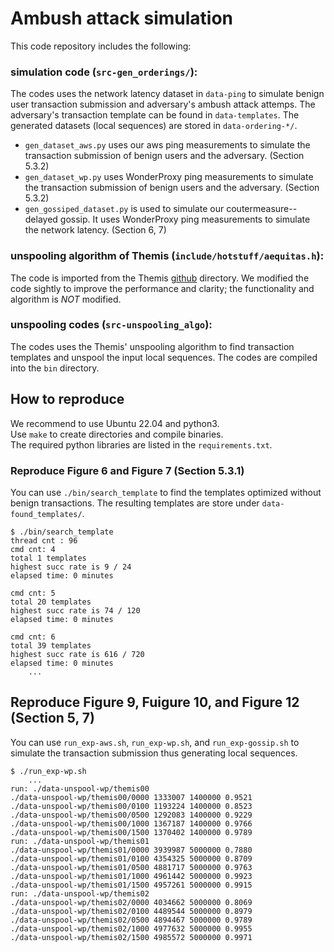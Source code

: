 # Ambush attack simulation
This code repository includes the following:

### simulation code (`src-gen_orderings/`):  
The codes uses the network latency dataset in `data-ping` to simulate benign user transaction submission and adversary's ambush attack attemps. The adversary's transaction template can be found in `data-templates`. The generated datasets (local sequences) are stored in `data-ordering-*/`.
* `gen_dataset_aws.py` uses our aws ping measurements to simulate the transaction submission of benign users and the adversary. (Section 5.3.2)
* `gen_dataset_wp.py` uses WonderProxy ping measurements to simulate the transaction submission of benign users and the adversary. (Section 5.3.2)
* `gen_gossiped_dataset.py` is used to simulate our coutermeasure--delayed gossip. It uses WonderProxy ping measurements to simulate the network latency. (Section 6, 7)

### unspooling algorithm of Themis (`include/hotstuff/aequitas.h`):  
The code is imported from the Themis [github](https://github.com/anonthemis/themis-src-anon/tree/main/Aequitas-hotstuff/libhotstuff/include/hotstuff) directory. We modified the code sightly to improve the performance and clarity; the functionality and algorithm is *NOT* modified. 

### unspooling codes (`src-unspooling_algo`):  
The codes uses the Themis' unspooling algorithm to find transaction templates and unspool the input local sequences. The codes are compiled into the `bin` directory. 


## How to reproduce
We recommend to use Ubuntu 22.04 and python3.  
Use `make` to create directories and compile binaries.  
The required python libraries are listed in the `requirements.txt`.  

### Reproduce Figure 6 and Figure 7 (Section 5.3.1)
You can use `./bin/search_template` to find the templates optimized without benign transactions. 
The resulting templates are store under `data-found_templates/`. 

    $ ./bin/search_template 
    thread cnt : 96
    cmd cnt: 4
    total 1 templates
    highest succ rate is 9 / 24
    elapsed time: 0 minutes

    cmd cnt: 5
    total 20 templates
    highest succ rate is 74 / 120
    elapsed time: 0 minutes

    cmd cnt: 6
    total 39 templates
    highest succ rate is 616 / 720
    elapsed time: 0 minutes
        ... 

## Reproduce Figure 9, Fuigure 10, and Figure 12 (Section 5, 7)
You can use `run_exp-aws.sh`, `run_exp-wp.sh`, and `run_exp-gossip.sh` to simulate the transaction submission thus generating local sequences.  

    $ ./run_exp-wp.sh
        ...
    run: ./data-unspool-wp/themis00
    ./data-unspool-wp/themis00/0000 1333007 1400000 0.9521
    ./data-unspool-wp/themis00/0100 1193224 1400000 0.8523
    ./data-unspool-wp/themis00/0500 1292083 1400000 0.9229
    ./data-unspool-wp/themis00/1000 1367187 1400000 0.9766
    ./data-unspool-wp/themis00/1500 1370402 1400000 0.9789
    run: ./data-unspool-wp/themis01
    ./data-unspool-wp/themis01/0000 3939987 5000000 0.7880
    ./data-unspool-wp/themis01/0100 4354325 5000000 0.8709
    ./data-unspool-wp/themis01/0500 4881717 5000000 0.9763
    ./data-unspool-wp/themis01/1000 4961442 5000000 0.9923
    ./data-unspool-wp/themis01/1500 4957261 5000000 0.9915
    run: ./data-unspool-wp/themis02
    ./data-unspool-wp/themis02/0000 4034662 5000000 0.8069
    ./data-unspool-wp/themis02/0100 4489544 5000000 0.8979
    ./data-unspool-wp/themis02/0500 4894467 5000000 0.9789
    ./data-unspool-wp/themis02/1000 4977632 5000000 0.9955
    ./data-unspool-wp/themis02/1500 4985572 5000000 0.9971


